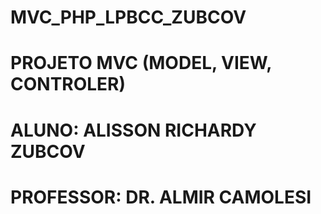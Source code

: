 # MVC_PHP_LPBCC_ZUBCOV
# PROJETO MVC (MODEL, VIEW, CONTROLER)
# ALUNO: ALISSON RICHARDY ZUBCOV
# PROFESSOR: DR. ALMIR CAMOLESI
